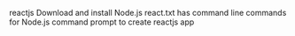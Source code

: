 reactjs
Download and install Node.js
react.txt has command line commands for Node.js command prompt to create reactjs app
